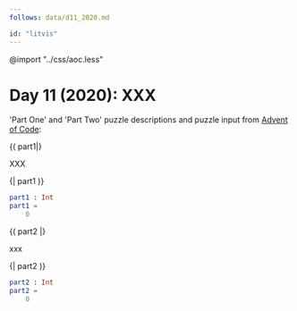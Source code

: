 ```yaml
---
follows: data/d11_2020.md

id: "litvis"
---
```


@import "../css/aoc.less"

# Day 11 (2020): XXX

'Part One' and 'Part Two' puzzle descriptions and puzzle input from [Advent of Code](https://adventofcode.com/2020/day/11):

{( part1|}

XXX

{| part1 )}

```elm {l r}
part1 : Int
part1 =
    0
```

{( part2 |}

xxx

{| part2 )}

```elm {l r}
part2 : Int
part2 =
    0
```
